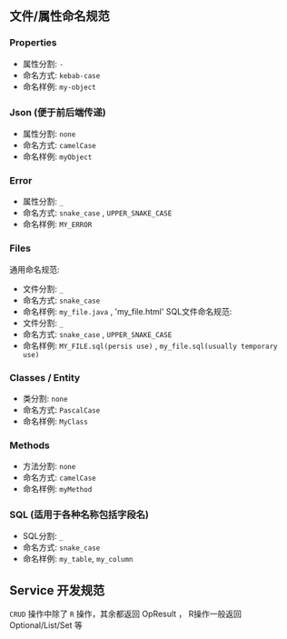## 文件/属性命名规范

### Properties
* 属性分割: `-`
* 命名方式: `kebab-case`
* 命名样例: `my-object`

### Json (便于前后端传递)
* 属性分割: `none`
* 命名方式: `camelCase`
* 命名样例: `myObject`

### Error
* 属性分割: `_`
* 命名方式: `snake_case` , `UPPER_SNAKE_CASE`
* 命名样例: `MY_ERROR`

### Files
通用命名规范:
  * 文件分割: `_`
  * 命名方式: `snake_case`
  * 命名样例: `my_file.java` , 'my_file.html'
SQL文件命名规范:
  * 文件分割: `_`
  * 命名方式: `snake_case` , `UPPER_SNAKE_CASE`
  * 命名样例: `MY_FILE.sql(persis use)` , `my_file.sql(usually temporary use)`

### Classes / Entity
* 类分割: `none`
* 命名方式: `PascalCase`
* 命名样例: `MyClass`

### Methods
* 方法分割: `none`
* 命名方式: `camelCase`
* 命名样例: `myMethod`

### SQL (适用于各种名称包括字段名)
* SQL分割: `_`
* 命名方式: `snake_case`
* 命名样例: `my_table`, `my_column`

## Service 开发规范
`CRUD` 操作中除了 `R` 操作，其余都返回 OpResult ， R操作一般返回 Optional/List/Set 等